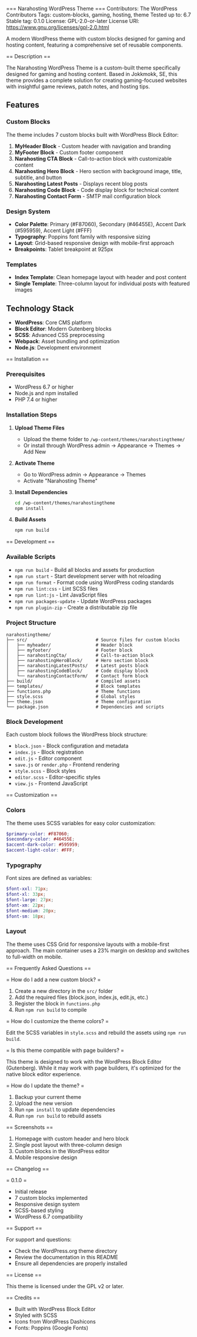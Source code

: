 === Narahosting WordPress Theme ===
Contributors:      The WordPress Contributors
Tags:              custom-blocks, gaming, hosting, theme
Tested up to:      6.7
Stable tag:        0.1.0
License:           GPL-2.0-or-later
License URI:       https://www.gnu.org/licenses/gpl-2.0.html

A modern WordPress theme with custom blocks designed for gaming and hosting content, featuring a comprehensive set of reusable components.

== Description ==

The Narahosting WordPress Theme is a custom-built theme specifically designed for gaming and hosting content. Based in Jokkmokk, SE, this theme provides a complete solution for creating gaming-focused websites with insightful game reviews, patch notes, and hosting tips.

## Features

### Custom Blocks
The theme includes 7 custom blocks built with WordPress Block Editor:

1. **MyHeader Block** - Custom header with navigation and branding
2. **MyFooter Block** - Custom footer component
3. **Narahosting CTA Block** - Call-to-action block with customizable content
4. **Narahosting Hero Block** - Hero section with background image, title, subtitle, and button
5. **Narahosting Latest Posts** - Displays recent blog posts
6. **Narahosting Code Block** - Code display block for technical content
7. **Narahosting Contact Form** - SMTP mail configuration block

### Design System
- **Color Palette**: Primary (#F87060), Secondary (#46455E), Accent Dark (#595959), Accent Light (#FFF)
- **Typography**: Poppins font family with responsive sizing
- **Layout**: Grid-based responsive design with mobile-first approach
- **Breakpoints**: Tablet breakpoint at 925px

### Templates
- **Index Template**: Clean homepage layout with header and post content
- **Single Template**: Three-column layout for individual posts with featured images

## Technology Stack
- **WordPress**: Core CMS platform
- **Block Editor**: Modern Gutenberg blocks
- **SCSS**: Advanced CSS preprocessing
- **Webpack**: Asset bundling and optimization
- **Node.js**: Development environment

== Installation ==

### Prerequisites
- WordPress 6.7 or higher
- Node.js and npm installed
- PHP 7.4 or higher

### Installation Steps

1. **Upload Theme Files**
   - Upload the theme folder to `/wp-content/themes/narahostingtheme/`
   - Or install through WordPress admin → Appearance → Themes → Add New

2. **Activate Theme**
   - Go to WordPress admin → Appearance → Themes
   - Activate "Narahosting Theme"

3. **Install Dependencies**
   ```bash
   cd /wp-content/themes/narahostingtheme
   npm install
   ```

4. **Build Assets**
   ```bash
   npm run build
   ```

== Development ==

### Available Scripts

- `npm run build` - Build all blocks and assets for production
- `npm run start` - Start development server with hot reloading
- `npm run format` - Format code using WordPress coding standards
- `npm run lint:css` - Lint SCSS files
- `npm run lint:js` - Lint JavaScript files
- `npm run packages-update` - Update WordPress packages
- `npm run plugin-zip` - Create a distributable zip file

### Project Structure

```
narahostingtheme/
├── src/                          # Source files for custom blocks
│   ├── myheader/                 # Header block
│   ├── myfooter/                 # Footer block
│   ├── narahostingCta/           # Call-to-action block
│   ├── narahostingHeroBlock/     # Hero section block
│   ├── narahostingLatestPosts/   # Latest posts block
│   ├── narahostingCodeBlock/     # Code display block
│   └── narahostingContactForm/   # Contact form block
├── build/                        # Compiled assets
├── templates/                    # Block templates
├── functions.php                 # Theme functions
├── style.scss                    # Global styles
├── theme.json                    # Theme configuration
└── package.json                  # Dependencies and scripts
```

### Block Development

Each custom block follows the WordPress block structure:
- `block.json` - Block configuration and metadata
- `index.js` - Block registration
- `edit.js` - Editor component
- `save.js` or `render.php` - Frontend rendering
- `style.scss` - Block styles
- `editor.scss` - Editor-specific styles
- `view.js` - Frontend JavaScript

== Customization ==

### Colors
The theme uses SCSS variables for easy color customization:
```scss
$primary-color: #F87060;
$secondary-color: #46455E;
$accent-dark-color: #595959;
$accent-light-color: #FFF;
```

### Typography
Font sizes are defined as variables:
```scss
$font-xxl: 71px;
$font-xl: 33px;
$font-large: 27px;
$font-xm: 22px;
$font-medium: 20px;
$font-sm: 18px;
```

### Layout
The theme uses CSS Grid for responsive layouts with a mobile-first approach. The main container uses a 23% margin on desktop and switches to full-width on mobile.

== Frequently Asked Questions ==

= How do I add a new custom block? =

1. Create a new directory in the `src/` folder
2. Add the required files (block.json, index.js, edit.js, etc.)
3. Register the block in `functions.php`
4. Run `npm run build` to compile

= How do I customize the theme colors? =

Edit the SCSS variables in `style.scss` and rebuild the assets using `npm run build`.

= Is this theme compatible with page builders? =

This theme is designed to work with the WordPress Block Editor (Gutenberg). While it may work with page builders, it's optimized for the native block editor experience.

= How do I update the theme? =

1. Backup your current theme
2. Upload the new version
3. Run `npm install` to update dependencies
4. Run `npm run build` to rebuild assets

== Screenshots ==

1. Homepage with custom header and hero block
2. Single post layout with three-column design
3. Custom blocks in the WordPress editor
4. Mobile responsive design

== Changelog ==

= 0.1.0 =
* Initial release
* 7 custom blocks implemented
* Responsive design system
* SCSS-based styling
* WordPress 6.7 compatibility

== Support ==

For support and questions:
- Check the WordPress.org theme directory
- Review the documentation in this README
- Ensure all dependencies are properly installed

== License ==

This theme is licensed under the GPL v2 or later.

== Credits ==

- Built with WordPress Block Editor
- Styled with SCSS
- Icons from WordPress Dashicons
- Fonts: Poppins (Google Fonts)